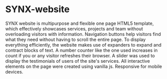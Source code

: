 # SYNX-website
SYNX website is multipurpose and flexible one page HTML5 template, which effectively showcases services, projects and team without overloading visitors with information. 
Navigation buttons help visitors find what they need without having to scroll the entire page.
To display everything efficiently, the website makes use of expanders to expand and contract blocks of text.
A number counter like the one used increases in count if you or any visitor refreshes their browser.
A slider was used to display the testimonials of users of the site's services.
All interactive elements on the page were created using vanilla js.
Responsive for mobile devices.
